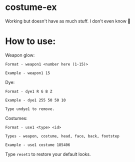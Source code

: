 # costume-ex
Working but doesn't have as much stuff. I don't even know :shrug:

# How to use:

Weapon glow: 
```
Format - weapon1 <number here (1-15)>

Example - weapon1 15
```
Dye: 
```
Format - dye1 R G B Z

Example - dye1 255 50 50 10

Type undye1 to remove.
```

Costumes: 
```
Format - use1 <type> <id>

Types - weapon, costume, head, face, back, footstep

Example - use1 costume 185406
```

Type ``reset1`` to restore your default looks.

